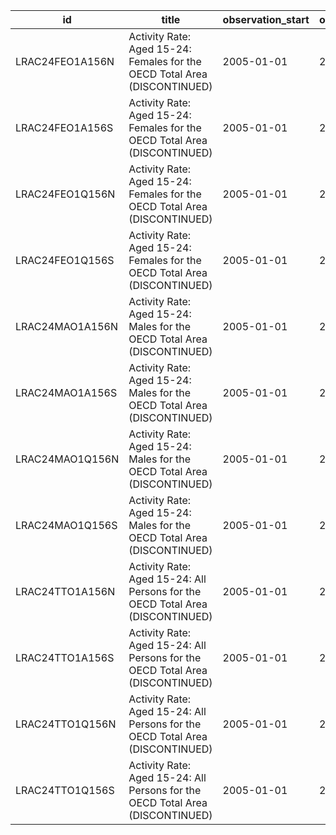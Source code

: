| id              | title                                                                         | observation_start   | observation_end   |
|-----------------|-------------------------------------------------------------------------------|---------------------|-------------------|
| LRAC24FEO1A156N | Activity Rate: Aged 15-24: Females for the OECD Total Area (DISCONTINUED)     | 2005-01-01          | 2016-01-01        |
| LRAC24FEO1A156S | Activity Rate: Aged 15-24: Females for the OECD Total Area (DISCONTINUED)     | 2005-01-01          | 2016-01-01        |
| LRAC24FEO1Q156N | Activity Rate: Aged 15-24: Females for the OECD Total Area (DISCONTINUED)     | 2005-01-01          | 2017-04-01        |
| LRAC24FEO1Q156S | Activity Rate: Aged 15-24: Females for the OECD Total Area (DISCONTINUED)     | 2005-01-01          | 2017-04-01        |
| LRAC24MAO1A156N | Activity Rate: Aged 15-24: Males for the OECD Total Area (DISCONTINUED)       | 2005-01-01          | 2016-01-01        |
| LRAC24MAO1A156S | Activity Rate: Aged 15-24: Males for the OECD Total Area (DISCONTINUED)       | 2005-01-01          | 2016-01-01        |
| LRAC24MAO1Q156N | Activity Rate: Aged 15-24: Males for the OECD Total Area (DISCONTINUED)       | 2005-01-01          | 2017-04-01        |
| LRAC24MAO1Q156S | Activity Rate: Aged 15-24: Males for the OECD Total Area (DISCONTINUED)       | 2005-01-01          | 2017-04-01        |
| LRAC24TTO1A156N | Activity Rate: Aged 15-24: All Persons for the OECD Total Area (DISCONTINUED) | 2005-01-01          | 2016-01-01        |
| LRAC24TTO1A156S | Activity Rate: Aged 15-24: All Persons for the OECD Total Area (DISCONTINUED) | 2005-01-01          | 2016-01-01        |
| LRAC24TTO1Q156N | Activity Rate: Aged 15-24: All Persons for the OECD Total Area (DISCONTINUED) | 2005-01-01          | 2017-04-01        |
| LRAC24TTO1Q156S | Activity Rate: Aged 15-24: All Persons for the OECD Total Area (DISCONTINUED) | 2005-01-01          | 2017-04-01        |